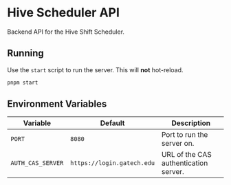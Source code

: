 # Hive Scheduler API

Backend API for the Hive Shift Scheduler.

## Running

Use the `start` script to run the server. This will **not** hot-reload.

```sh
pnpm start
```

## Environment Variables

| Variable | Default | Description |
| - | - | - |
| `PORT` | `8080` | Port to run the server on. |
| `AUTH_CAS_SERVER` | `https://login.gatech.edu` | URL of the CAS authentication server. |
